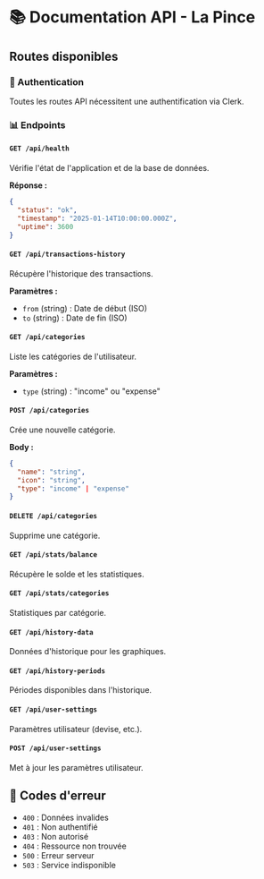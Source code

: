 # 📚 Documentation API - La Pince

## Routes disponibles

### 🔐 Authentication

Toutes les routes API nécessitent une authentification via Clerk.

### 📊 Endpoints

#### `GET /api/health`

Vérifie l'état de l'application et de la base de données.

**Réponse :**

```json
{
  "status": "ok",
  "timestamp": "2025-01-14T10:00:00.000Z",
  "uptime": 3600
}
```

#### `GET /api/transactions-history`

Récupère l'historique des transactions.

**Paramètres :**

- `from` (string) : Date de début (ISO)
- `to` (string) : Date de fin (ISO)

#### `GET /api/categories`

Liste les catégories de l'utilisateur.

**Paramètres :**

- `type` (string) : "income" ou "expense"

#### `POST /api/categories`

Crée une nouvelle catégorie.

**Body :**

```json
{
  "name": "string",
  "icon": "string",
  "type": "income" | "expense"
}
```

#### `DELETE /api/categories`

Supprime une catégorie.

#### `GET /api/stats/balance`

Récupère le solde et les statistiques.

#### `GET /api/stats/categories`

Statistiques par catégorie.

#### `GET /api/history-data`

Données d'historique pour les graphiques.

#### `GET /api/history-periods`

Périodes disponibles dans l'historique.

#### `GET /api/user-settings`

Paramètres utilisateur (devise, etc.).

#### `POST /api/user-settings`

Met à jour les paramètres utilisateur.

## 🚨 Codes d'erreur

- `400` : Données invalides
- `401` : Non authentifié
- `403` : Non autorisé
- `404` : Ressource non trouvée
- `500` : Erreur serveur
- `503` : Service indisponible
